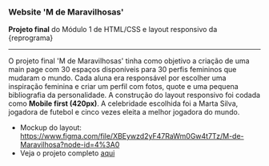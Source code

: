 ### Website 'M de Maravilhosas'
**Projeto final** do Módulo 1 de HTML/CSS e layout responsivo da {reprograma} 

***

O projeto final 'M de Maravilhosas' tinha como objetivo a criação de uma main page com 30 espaços disponíveis para 30 perfis femininos que mudaram o mundo. Cada aluna era responsável por escolher uma inspiração feminina e criar um perfil com fotos, quote e uma pequena bibliografia da personalidade. A construção do layout responsivo foi codada como **Mobile first (420px)**. A celebridade escolhida foi a Marta Silva, jogadora de futebol e cinco vezes eleita a melhor jogadora do mundo. 

* Mockup do layout: https://www.figma.com/file/XBEywzd2yF47RaWm0Gw4t7Tz/M-de-Maravilhosa?node-id=4%3A0
* Veja o projeto completo [aqui](https://github.com/reprograma/projeto-1_m-de-maravilhosa)

